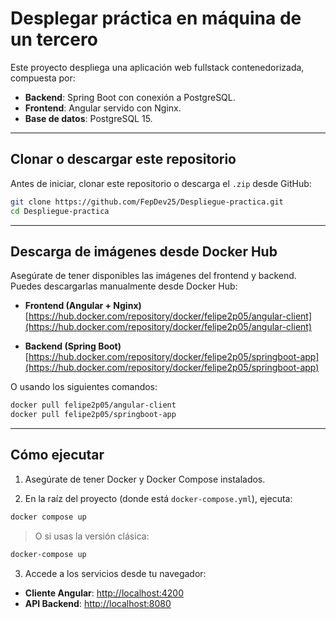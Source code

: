 # Desplegar práctica en máquina de un tercero

Este proyecto despliega una aplicación web fullstack contenedorizada, compuesta por:

- **Backend**: Spring Boot con conexión a PostgreSQL.
- **Frontend**: Angular servido con Nginx.
- **Base de datos**: PostgreSQL 15.

---

## Clonar o descargar este repositorio

Antes de iniciar, clonar este repositorio o descarga el `.zip` desde GitHub:

```bash
git clone https://github.com/FepDev25/Despliegue-practica.git
cd Despliegue-practica
```
---

## Descarga de imágenes desde Docker Hub

Asegúrate de tener disponibles las imágenes del frontend y backend. Puedes descargarlas manualmente desde Docker Hub:

* **Frontend (Angular + Nginx)**
  [https://hub.docker.com/repository/docker/felipe2p05/angular-client](https://hub.docker.com/repository/docker/felipe2p05/angular-client)

* **Backend (Spring Boot)**
  [https://hub.docker.com/repository/docker/felipe2p05/springboot-app](https://hub.docker.com/repository/docker/felipe2p05/springboot-app)

O usando los siguientes comandos:

```bash
docker pull felipe2p05/angular-client
docker pull felipe2p05/springboot-app
```

---

##  Cómo ejecutar

1. Asegúrate de tener Docker y Docker Compose instalados.

2. En la raíz del proyecto (donde está `docker-compose.yml`), ejecuta:

```bash
docker compose up
```

> O si usas la versión clásica:

```bash
docker-compose up
```

3. Accede a los servicios desde tu navegador:

* **Cliente Angular**: [http://localhost:4200](http://localhost:4200)
* **API Backend**: [http://localhost:8080](http://localhost:8080)

